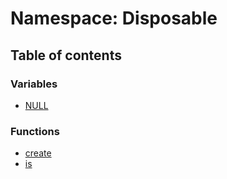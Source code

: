 # Namespace: Disposable

## Table of contents

### Variables

* [NULL](/auto-docs/fixed-layout-editor/variables/Disposable.NULL.md)

### Functions

* [create](/auto-docs/fixed-layout-editor/functions/Disposable.create.md)
* [is](/auto-docs/fixed-layout-editor/functions/Disposable.is.md)
